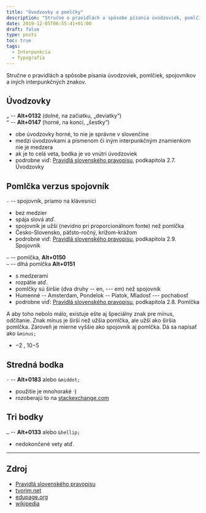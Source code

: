 ```yaml
---
title: "Úvodzovky a pomlčky"
description: "Stručne o pravidlách a spôsobe písania úvodzoviek, pomlčiek, spojovníkov a iných."
date: 2019-12-05T06:55:41+01:00
draft: false
type: posts
toc: true
tags:
  - Interpunkcia
  - Typografia
---
```


Stručne o pravidlách a spôsobe písania úvodzoviek, pomlčiek, spojovníkov a iných interpunkčných znakov.

## Úvodzovky

`„` -- **Alt+0132** (dolné, na začiatku, „deviatky“)  
`“` -- **Alt+0147** (horné, na konci, „šestky“)

- obe úvodzovky horné, to nie je správne v slovenčine
- medzi úvodzovkami a písmenom či iným interpunkčným znamienkom nie je medzera
- ak je to celá veta, bodka je vo vnútri úvodzoviek
- podrobne viď: [Pravidlá slovenského pravopisu](http://www.juls.savba.sk/ediela/psp2000/psp.pdf), podkapitola 2.7. Úvodzovky

## Pomlčka verzus spojovník

`-` -- spojovník, priamo na klávesnici

- bez medzier
- spája slová atď.
- spojovník je užší (nevidno pri proporcionálnom fonte) než pomlčka
- Česko-Slovensko, päťsto-ročný, krížom-krážom
- podrobne viď: [Pravidlá slovenského pravopisu](http://www.juls.savba.sk/ediela/psp2000/psp.pdf), podkapitola 2.9. Spojovník

`–` -- pomlčka, **Alt+0150**  
`—` -- dlhá pomlčka **Alt+0151**

- s medzerami
- rozpätie atď.
- pomlčky sú širšie (dva druhy -- en, --- em) než spojovník
- Humenné -- Amsterdam, Pondelok -- Piatok, Mladosť --- pochabosť
- podrobne viď: [Pravidlá slovenského pravopisu](http://www.juls.savba.sk/ediela/psp2000/psp.pdf), podkapitola 2.8. Pomlčka

A aby toho nebolo málo, existuje ešte aj špeciálny znak pre mínus, odčítanie. Znak mínus je širší než užšia pomlčka, ale užší ako širšia pomlčka. Zároveň je mierne vyššie ako spojovník aj pomlčka. Dá sa napísať ako `&minus;`

- &minus;2 , 10&minus;5

## Stredná bodka

`·` -- **Alt+0183** alebo `&middot;`

- použitie je mnohoraké &middot;)
- rozoberajú to na [stackexchange.com](https://tex.stackexchange.com/questions/19180/which-dot-character-to-use-in-which-context)

## Tri bodky

`…` -- **Alt+0133** alebo `&hellip;`

- nedokončené vety atď.

---

## Zdroj

- [Pravidlá slovenského pravopisu](http://www.juls.savba.sk/ediela/psp2000/psp.pdf)
- [tvorim.net](https://tvorim.net/typografia)
- [edupage.org](https://cloud6m.edupage.org/cloud/pis_spec_zn.pdf?z%3ApRQA7DZKVTj1B5vETvRYM4ow86p%2B3Uuo%2FVwFhfq%2BGV8puXOviGX9%2F%2F7r%2B7uTuVmT)
- [wikipedia](https://sk.wikipedia.org/wiki/Pomoc:Typografia)
